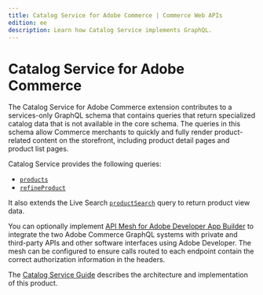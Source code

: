 ```yaml
---
title: Catalog Service for Adobe Commerce | Commerce Web APIs
edition: ee
description: Learn how Catalog Service implements GraphQL.
---
```


# Catalog Service for Adobe Commerce

The Catalog Service for Adobe Commerce extension contributes to a services-only GraphQL schema that contains queries that return specialized catalog data that is not available in the core schema. The queries in this schema allow Commerce merchants to quickly and fully render product-related content on the storefront, including product detail pages and product list pages.

Catalog Service provides the following queries:

*  [`products`](queries/products.md)
*  [`refineProduct`](queries/refine-product.md)

It also extends the Live Search [`productSearch`](queries/product-search.md) query to return product view data.

You can optionally implement [API Mesh for Adobe Developer App Builder](https://developer.adobe.com/graphql-mesh-gateway/) to integrate the two Adobe Commerce GraphQL systems with private and third-party APIs and other software interfaces using Adobe Developer. The mesh can be configured to ensure calls routed to each endpoint contain the correct authorization information in the headers.

The [Catalog Service Guide](https://experienceleague.adobe.com/docs/commerce-merchant-services/catalog-service/overview.html) describes the architecture and implementation of this product.
